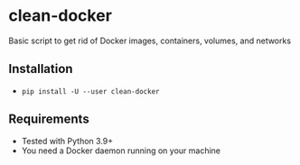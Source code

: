 # clean-docker

Basic script to get rid of Docker images, containers, volumes, and networks

## Installation

- `pip install -U --user clean-docker`

## Requirements

- Tested with Python 3.9+
- You need a Docker daemon running on your machine

